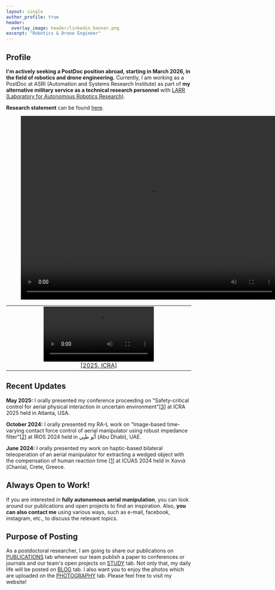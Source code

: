 ```yaml
---
layout: single
author_profile: true
header:
  overlay_image: header/linkedin_banner.png
excerpt: "Robotics & Drone Engineer"
---
```


## Profile
**I'm actively seeking a PostDoc position abroad, starting in March 2026, in the field of robotics and drone engineering.** Currently, I am working as a PostDoc at ASRI (Automation and Systems Research Institute) as part of **my alternative military service as a technical research personnel** with <a href="https://larr.snu.ac.kr/" target="_blank">LARR (Laboratory for Autonomous Robotics Research)</a>.

**Research statement** can be found <a href="https://jh-byun.github.io/download/research_statement/Research_Statement_250721.pdf">here</a>.

<figure class="video_container">
    <center><video width = "700" height="500" controls="true" allowfullscreen="true" poster="">
    <source src="/videos/byun2025icra_video.mp4" type="video/mp4">
  </video></center>
</figure>

<table>
    <tr>
      <td align="center" width="50%">
        <a href="https://jh-byun.github.io/pub/ICRA25/" target="_blank">
          <video width="300" controls>
            <source src="/videos/byun2025icra_video.mp4" type="video/mp4">
            Your browser does not support the video tag.
          </video>
          <br/> [2025, ICRA]
        </a>
      </td>
    </tr>
</table>

## Recent Updates

**May 2025:** I orally presented my conference proceeding on "Safety-critical control for aerial physical interaction in uncertain environment"[<a href="https://jh-byun.github.io/pub/ICRA25/">3</a>] at ICRA 2025 held in Atlanta, USA. 

**October 2024:** I orally presented my RA-L work on "Image-based time-varying contact force control of aerial manipulator using robust impedance filter"[<a href="https://jh-byun.github.io/pub/RAL24/">2</a>] at IROS 2024 held in أَبُو ظَبِي (Abu Dhabi), UAE. 

**June 2024:** I orally presented my work on haptic-based bilateral teleoperation of an aerial manipulator for extracting a wedged object with the compensation of human reaction time [<a href="https://jh-byun.github.io/pub/ICUAS24/">1</a>] at ICUAS 2024 held in Χανιά (Chania), Crete, Greece.

## Always Open to Work!
If you are interested in **fully autonomous aerial manipulation**, you can look around our publications and open projects to find an inspiration. Also, **you can also contact me** using various ways, such as e-mail, facebook, instagram, etc., to discuss the relevant topics.

## Purpose of Posting
As a postdoctoral researcher, I am going to share our publications on <a href="https://jh-byun.github.io/_pages/pub/index.html">PUBLICATIONS</a> tab whenever our team publish a paper to conferences or journals and our team's open projects on <a href="https://jh-byun.github.io/_pages/pub/index.html">STUDY</a> tab. Not only that, my daily life will be posted on <a href="https://jh-byun.github.io/_pages/blog/index.html">BLOG</a> tab. I also want you to enjoy the photos which are uploaded on the <a href="https://jh-byun.github.io/_pages/photography/index.html">PHOTOGRAPHY</a> tab. Please feel free to visit my website!

